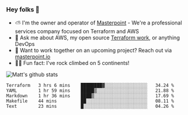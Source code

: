 

### Hey folks 👋

- ⛅️ I'm the owner and operator of [Masterpoint](https://masterpoint.io) - We're a professional services company focused on Terraform and AWS
- 💬 Ask me about AWS, my open source [Terraform work](https://github.com/masterpointio?q=terraform&type=&language=hcl), or anything DevOps
- 🔨 Want to work together on an upcoming project? Reach out via [masterpoint.io](https://masterpoint.io)
- 🧗‍♂️ Fun fact: I've rock climbed on 5 continents! 


![Matt's github stats](https://github-readme-stats.vercel.app/api?username=Gowiem&count_private=true&theme=cobalt&show_icons=true)

<!--START_SECTION:waka-->
```text
Terraform   3 hrs 6 mins    ████████▓░░░░░░░░░░░░░░░░   34.24 % 
YAML        1 hr 59 mins    █████▒░░░░░░░░░░░░░░░░░░░   21.88 % 
Markdown    1 hr 36 mins    ████▒░░░░░░░░░░░░░░░░░░░░   17.69 % 
Makefile    44 mins         ██░░░░░░░░░░░░░░░░░░░░░░░   08.11 % 
Text        23 mins         █░░░░░░░░░░░░░░░░░░░░░░░░   04.26 % 
```
<!--END_SECTION:waka-->
